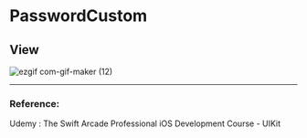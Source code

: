 # PasswordCustom

## View
![ezgif com-gif-maker (12)](https://user-images.githubusercontent.com/104630194/193438656-f1d8555d-bc1c-4703-b561-d5a76f9b50bf.gif)

---

### Reference: 
Udemy :
The Swift Arcade Professional iOS Development Course - UIKit